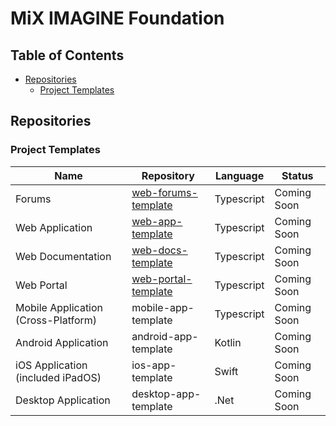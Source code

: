 # MiX IMAGINE Foundation

## Table of Contents
- [Repositories](#repositories)
  - [Project Templates](#project-templates)

## Repositories

### Project Templates

| Name | Repository | Language | Status |
| --- | --- | --- | --- |
| Forums | [web-forums-template](https://github.com/miximg/web-forums-template) | Typescript | Coming Soon |
| Web Application | [web-app-template](https://github.com/miximg/web-app-template) | Typescript | Coming Soon|
| Web Documentation | [web-docs-template](https://github.com/miximg/web-docs-template) | Typescript | Coming Soon |
| Web Portal | [web-portal-template](https://github.com/miximg/web-portal-template) | Typescript | Coming Soon |
| Mobile Application (Cross-Platform) | mobile-app-template | Typescript | Coming Soon |
| Android Application | android-app-template | Kotlin | Coming Soon |
| iOS Application (included iPadOS) | ios-app-template | Swift | Coming Soon |
| Desktop Application | desktop-app-template | .Net | Coming Soon |
